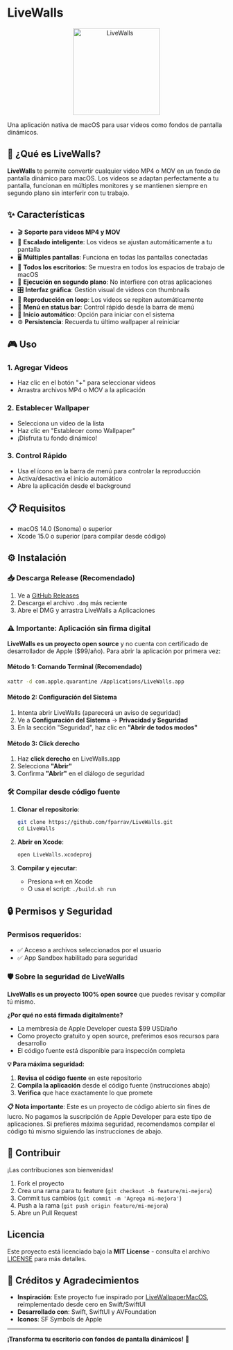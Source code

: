 # LiveWalls

<p align="center">
  <img src="icon_asset/icono-macOS-Default-1024x1024@2x.png" alt="LiveWalls" width="200" height="200">
</p>

Una aplicación nativa de macOS para usar videos como fondos de pantalla dinámicos.

## 🎥 ¿Qué es LiveWalls?

**LiveWalls** te permite convertir cualquier video MP4 o MOV en un fondo de pantalla dinámico para macOS. Los videos se adaptan perfectamente a tu pantalla, funcionan en múltiples monitores y se mantienen siempre en segundo plano sin interferir con tu trabajo.

## ✨ Características

- 🎬 **Soporte para videos MP4 y MOV**
- 📱 **Escalado inteligente**: Los videos se ajustan automáticamente a tu pantalla
- 🖥️ **Múltiples pantallas**: Funciona en todas las pantallas conectadas
- 🏢 **Todos los escritorios**: Se muestra en todos los espacios de trabajo de macOS
- 👻 **Ejecución en segundo plano**: No interfiere con otras aplicaciones
- 🎛️ **Interfaz gráfica**: Gestión visual de videos con thumbnails
- 🔄 **Reproducción en loop**: Los videos se repiten automáticamente
- 📍 **Menú en status bar**: Control rápido desde la barra de menú
- 🚀 **Inicio automático**: Opción para iniciar con el sistema
- ⚙️ **Persistencia**: Recuerda tu último wallpaper al reiniciar

## 🎮 Uso

### 1. Agregar Videos
- Haz clic en el botón "+" para seleccionar videos
- Arrastra archivos MP4 o MOV a la aplicación

### 2. Establecer Wallpaper
- Selecciona un video de la lista
- Haz clic en "Establecer como Wallpaper"
- ¡Disfruta tu fondo dinámico!

### 3. Control Rápido
- Usa el ícono en la barra de menú para controlar la reproducción
- Activa/desactiva el inicio automático
- Abre la aplicación desde el background

## 📋 Requisitos

- macOS 14.0 (Sonoma) o superior
- Xcode 15.0 o superior (para compilar desde código)

## ⚙️ Instalación

### 📥 Descarga Release (Recomendado)

1. Ve a [GitHub Releases](https://github.com/fparrav/LiveWalls/releases)
2. Descarga el archivo `.dmg` más reciente
3. Abre el DMG y arrastra LiveWalls a Aplicaciones

### ⚠️ Importante: Aplicación sin firma digital

**LiveWalls es un proyecto open source** y no cuenta con certificado de desarrollador de Apple ($99/año).
Para abrir la aplicación por primera vez:

#### Método 1: Comando Terminal (Recomendado)
```bash
xattr -d com.apple.quarantine /Applications/LiveWalls.app
```

#### Método 2: Configuración del Sistema
1. Intenta abrir LiveWalls (aparecerá un aviso de seguridad)
2. Ve a **Configuración del Sistema** → **Privacidad y Seguridad**  
3. En la sección "Seguridad", haz clic en **"Abrir de todos modos"**

#### Método 3: Click derecho
1. Haz **click derecho** en LiveWalls.app
2. Selecciona **"Abrir"**
3. Confirma **"Abrir"** en el diálogo de seguridad

### 🛠️ Compilar desde código fuente

1. **Clonar el repositorio**:
   ```bash
   git clone https://github.com/fparrav/LiveWalls.git
   cd LiveWalls
   ```

2. **Abrir en Xcode**:
   ```bash
   open LiveWalls.xcodeproj
   ```

3. **Compilar y ejecutar**:
   - Presiona `⌘+R` en Xcode
   - O usa el script: `./build.sh run`

## 🔒 Permisos y Seguridad

### Permisos requeridos:

- ✅ Acceso a archivos seleccionados por el usuario
- ✅ App Sandbox habilitado para seguridad

### 🛡️ Sobre la seguridad de LiveWalls

**LiveWalls es un proyecto 100% open source** que puedes revisar y compilar tú mismo. 

**¿Por qué no está firmada digitalmente?**
- La membresía de Apple Developer cuesta $99 USD/año
- Como proyecto gratuito y open source, preferimos esos recursos para desarrollo
- El código fuente está disponible para inspección completa

**💡 Para máxima seguridad:**
1. **Revisa el código fuente** en este repositorio
2. **Compila la aplicación** desde el código fuente (instrucciones abajo)
3. **Verifica** que hace exactamente lo que promete

**📋 Nota importante**: Este es un proyecto de código abierto sin fines de lucro. No pagamos la suscripción de Apple Developer para este tipo de aplicaciones. Si prefieres máxima seguridad, recomendamos compilar el código tú mismo siguiendo las instrucciones de abajo.

## 🤝 Contribuir

¡Las contribuciones son bienvenidas!

1. Fork el proyecto
2. Crea una rama para tu feature (`git checkout -b feature/mi-mejora`)
3. Commit tus cambios (`git commit -m 'Agrega mi-mejora'`)
4. Push a la rama (`git push origin feature/mi-mejora`)
5. Abre un Pull Request

## Licencia

Este proyecto está licenciado bajo la **MIT License** - consulta el archivo [LICENSE](LICENSE) para más detalles.

## 🙏 Créditos y Agradecimientos

- **Inspiración**: Este proyecto fue inspirado por [LiveWallpaperMacOS](https://github.com/thusvill/LiveWallpaperMacOS), reimplementado desde cero en Swift/SwiftUI
- **Desarrollado con**: Swift, SwiftUI y AVFoundation
- **Iconos**: SF Symbols de Apple

---

**¡Transforma tu escritorio con fondos de pantalla dinámicos!** 🎉
